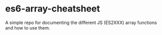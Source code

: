 # es6-array-cheatsheet

A simple repo for documenting the different JS (ES2XXX) array functions and how to use them.
